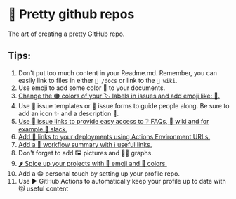 # 🌈 Pretty github repos

 The art of creating a pretty GitHub repo.

 ## Tips:

 1. Don't put too much content in your Readme.md. Remember, you can easily link to files in either `📁 /docs` or link to the `📃 wiki`.
 2. Use emoji to add some color 🎨 to your documents.
 3. [Change the 🟠 colors of your 🏷️ labels in issues and add emoji like: 🐛.](https://github.com/jessehouwing/pretty-github/labels)
 4. Use 📄 issue templates or 📰 issue forms to guide people along. Be sure to add an icon ✨ and a description 🤩.
 6. [Use 📎 issue links to provide easy access to ❔ FAQs, 📃 wiki and for example 💬 slack.](https://github.com/jessehouwing/pretty-github/blob/main/.github/ISSUE_TEMPLATE/config.yml)
 7. [Add 🔗 links to your deployments using Actions Environment URLs.](https://github.com/jessehouwing/pretty-github/actions/runs/6777556097)
 8. [Add a 📲 workflow summary with ℹ️ useful links.](https://github.com/jessehouwing/pretty-github/actions/runs/6777618470)
 9. Don't forget to add 🖼️ pictures and 🧜‍♀️ graphs.
 10. [🌶️ Spice up your projects with 🚦 emoji and 📱 colors.](https://github.com/jessehouwing/pretty-github/projects)
 11. Add a 😁 personal touch by setting up your profile repo.
 12. Use ▶️ GitHub Actions to automatically keep your profile up to date with 😻 useful content
